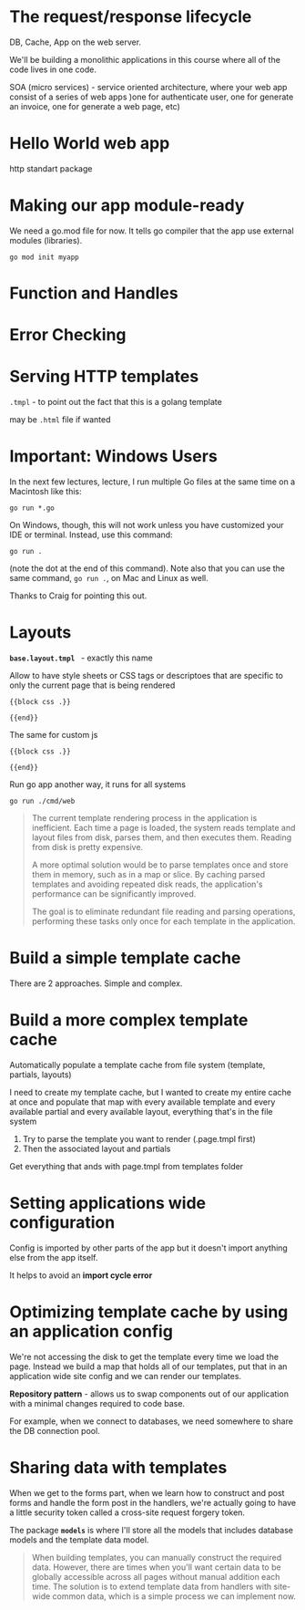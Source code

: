 # The request/response lifecycle

DB, Cache, App on the web server. 

We'll be building a monolithic applications in this course where all of the code lives in one code. 

SOA (micro services) - service oriented architecture, where your web app consist of a series of web apps )one for authenticate user, one for generate an invoice, one for generate a web page, etc) 

# Hello World web app 

http standart package 

# Making our app module-ready 

We need a go.mod file for now. It tells go compiler that the app use external modules (libraries). 

`go mod init myapp`

# Function and Handles

# Error Checking 

# Serving HTTP templates 

`.tmpl` - to point out the fact that this is a golang template 

may be `.html` file if wanted 

# Important: Windows Users

In the next few lectures, lecture, I run multiple Go files at the same time on a Macintosh like this:

```
go run *.go
```

On Windows, though, this will not work unless you have customized your IDE or terminal. Instead, use this command:

```
go run .
```

(note the dot at the end of this command). Note also that you can use the same command, `go run .`, on Mac and Linux as well. 

Thanks to Craig for pointing this out.

# Layouts 

**`base.layout.tmpl `** -  exactly this name 

Allow to have style sheets or CSS tags or descriptoes that are specific to only the current page that is being rendered 

```
{{block css .}}

{{end}}
```

The same for custom js 

```
{{block css .}}

{{end}}
```

Run go app another way, it runs for all systems 

```
go run ./cmd/web 
```

> The current template rendering process in the application is inefficient. Each time a page is loaded, the system reads template and layout files from disk, parses them, and then executes them. Reading from disk is pretty expensive. 
>
> A more optimal solution would be to parse templates once and store them in memory, such as in a map or slice. By caching parsed templates and avoiding repeated disk reads, the application's performance can be significantly improved. 
>
> The goal is to eliminate redundant file reading and parsing operations, performing these tasks only once for each template in the application.

# Build a simple template cache 

There are 2 approaches. Simple and complex.

# Build a more complex template cache 

Automatically populate a template cache from file system (template, partials, layouts)

I need to create my template cache, but I wanted to create my entire cache at once and populate that map with every available template and every available partial and every available layout, everything that's in the file system

1. Try to parse the template you want to render (.page.tmpl first)
2. Then the associated layout and partials 

Get everything that ands with page.tmpl from templates folder 

# Setting applications wide configuration 

Config is imported by other parts of the app but it doesn't import  anything else from the app itself.

It helps to avoid an **import cycle error**

# Optimizing template cache by using an application config 

We're not accessing the disk to get the template every time we load the page. Instead we build a map that holds all of our templates, put that in an application wide site config and we can render our templates. 

**Repository pattern** - allows us to swap components out of our application with a minimal changes required to code base. 

For example, when we connect to databases, we need somewhere to share the DB connection pool. 

# Sharing data with templates 

When we get to the forms part, when we learn how to construct and post forms and handle the form post in the handlers, we're actually going to have a little security token called a cross-site request forgery token. 

The package **`models`** is where I'll store all the models that includes database models and the template data model.

> When building templates, you can manually construct the required data. However, there are times when you'll want certain data to be globally accessible across all pages without manual addition each time. The solution is to extend template data from handlers with site-wide common data, which is a simple process we can implement now.
